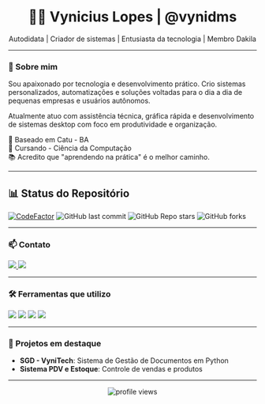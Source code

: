 <h1 align="center">👨‍💻 Vynicius Lopes | @vynidms</h1>

<p align="center">
  Autodidata | Criador de sistemas | Entusiasta da tecnologia | Membro Dakila
</p>

---

### 🚀 Sobre mim

Sou apaixonado por tecnologia e desenvolvimento prático. Crio sistemas personalizados, automatizações e soluções voltadas para o dia a dia de pequenas empresas e usuários autônomos.  

Atualmente atuo com assistência técnica, gráfica rápida e desenvolvimento de sistemas desktop com foco em produtividade e organização.  

📍 Baseado em Catu - BA  
🧠 Cursando - Ciência da Computação  
📚 Acredito que "aprendendo na prática" é o melhor caminho.  

---

## 📊 Status do Repositório

[![CodeFactor](https://www.codefactor.io/repository/github/vynilopes/vynilopes/badge)](https://www.codefactor.io/repository/github/vynilopes/vynilopes)
![GitHub last commit](https://img.shields.io/github/last-commit/vynilopes/vynilopes?style=for-the-badge)
![GitHub Repo stars](https://img.shields.io/github/stars/vynilopes/vynilopes?style=for-the-badge)
![GitHub forks](https://img.shields.io/github/forks/vynilopes/vynilopes?style=for-the-badge)


---


### 📫 Contato

<p>
  <a href="https://wa.me/71984074610">
    <img src="https://img.shields.io/badge/Whatsapp-25D366?style=for-the-badge&logo=whatsapp&logoColor=white" />
  </a>
  <a href="https://www.instagram.com/vynidms/">
    <img src="https://img.shields.io/badge/Instagram-E4405F?style=for-the-badge&logo=instagram&logoColor=white" />
  </a>
</p>

---


### 🛠️ Ferramentas que utilizo

<p>
  <img src="https://img.shields.io/badge/-Python-3776AB?style=for-the-badge&logo=python&logoColor=white" />
  <img src="https://img.shields.io/badge/-SQLite-003B57?style=for-the-badge&logo=sqlite&logoColor=white" />
  <img src="https://img.shields.io/badge/-DB%20Browser-4A90E2?style=for-the-badge&logo=sqlite&logoColor=white" />
  <img src="https://img.shields.io/badge/-QtDesigner-41CD52?style=for-the-badge&logo=qt&logoColor=white" />
</p>


---

### 📌 Projetos em destaque

- **SGD - VyniTech**: Sistema de Gestão de Documentos em Python
- **Sistema PDV e Estoque**: Controle de vendas e produtos

---

<p align="center">
  <img src="https://komarev.com/ghpvc/?username=vynidms&style=flat-square&color=blue" alt="profile views" />
</p>
